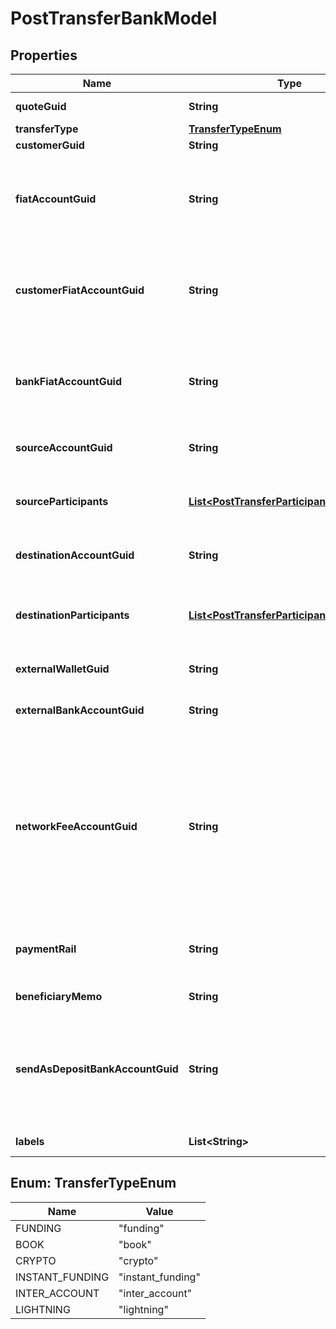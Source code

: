 

# PostTransferBankModel


## Properties

| Name | Type | Description | Notes |
|------------ | ------------- | ------------- | -------------|
|**quoteGuid** | **String** | The associated quote&#39;s identifier. |  |
|**transferType** | [**TransferTypeEnum**](#TransferTypeEnum) | The type of transfer. |  |
|**customerGuid** | **String** | The customer&#39;s identifier. |  [optional] |
|**fiatAccountGuid** | **String** | The identifier for the fiat account to use for the transfer. Required if the customer or bank has multiple fiat accounts. Only valid for funding transfers. |  [optional] |
|**customerFiatAccountGuid** | **String** | The identifier for the fiat account to use for the transfer. Required if the customer has multiple fiat accounts. Only valid for instant funding and lightning transfers. |  [optional] |
|**bankFiatAccountGuid** | **String** | The identifier for the fiat account to use for the transfer. Required if the bank has multiple fiat accounts. Only valid for instant funding and lightning transfers. |  [optional] |
|**sourceAccountGuid** | **String** | The source account&#39;s identifier. Required for book transfers. |  [optional] |
|**sourceParticipants** | [**List&lt;PostTransferParticipantBankModel&gt;**](PostTransferParticipantBankModel.md) | The source participants for the transfer. Not supported for \&quot;inter_account\&quot; transfers. |  [optional] |
|**destinationAccountGuid** | **String** | The destination account&#39;s identifier. Required for book transfers. |  [optional] |
|**destinationParticipants** | [**List&lt;PostTransferParticipantBankModel&gt;**](PostTransferParticipantBankModel.md) | The destination participants for the transfer. Not supported for \&quot;inter_account\&quot; transfers. |  [optional] |
|**externalWalletGuid** | **String** | The customer&#39;s external wallet&#39;s identifier. |  [optional] |
|**externalBankAccountGuid** | **String** | The customer&#39;s &#39;plaid&#39; or &#39;plaid_processor_token&#39; external bank account&#39;s identifier. |  [optional] |
|**networkFeeAccountGuid** | **String** | The network fee account&#39;s identifier. Required for network fee transfers. Must be the identifier for the customer&#39;s or bank&#39;s fiat or trading account. For customer&#39;s to pay the network fees, include the customer&#39;s fiat or trading account guid. For bank&#39;s to pay the network fees, include the bank&#39;s fiat or trading account guid. |  [optional] |
|**paymentRail** | **String** | The desired payment rail to initiate the transfer for. Valid values are: ach, eft, wire. Valid for funding transfers only. |  [optional] |
|**beneficiaryMemo** | **String** | The memo to send to the counterparty. |  [optional] |
|**sendAsDepositBankAccountGuid** | **String** | The deposit bank account&#39;s identifier. Optional for funding transfers. Only valid for withdrawals. The deposit bank account must be owned by the customer or bank initiating the transfer. |  [optional] |
|**labels** | **List&lt;String&gt;** | The labels associated with the transfer. |  [optional] |



## Enum: TransferTypeEnum

| Name | Value |
|---- | -----|
| FUNDING | &quot;funding&quot; |
| BOOK | &quot;book&quot; |
| CRYPTO | &quot;crypto&quot; |
| INSTANT_FUNDING | &quot;instant_funding&quot; |
| INTER_ACCOUNT | &quot;inter_account&quot; |
| LIGHTNING | &quot;lightning&quot; |



